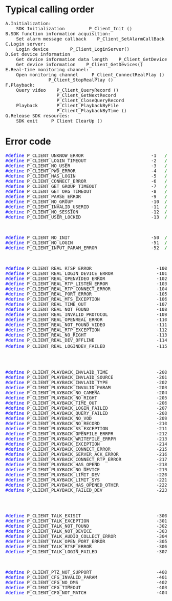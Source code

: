# Typical calling order #
<pre>
A.Initialization:                        
    SDK Initialization         P_Client_Init ()
B.SDK function information acquisition:                      
    Set alarm message callback    P_Client_SetAlarmCallBack ()
C.Login server:
    Login device        P_Client_LoginServer()
D.Get device information                  
    Get device information data length    P_Client_GetDevicesLen() 
    Get device information    P_Client_GetDevices()
E.Real-time monitoring channel:
    Open monitoring channel     P_Client_ConnectRealPlay ()
 				P_Client_StopRealPlay ()
F.Playback:
    Query video    P_Client_QueryRecord ()
                   P_Client_GetNextRecord
                   P_Client_CloseQueryRecord
    Playback       P_Client_PlaybackByFile
                   P_Client_PlaybackByTime ()
G.Release SDK resources:
    SDK exit     P_Client_ClearUp ()
</pre>

# Error code

    
<pre>
<label style="color:blue">#define</label> P_CLIENT_UNKNOW_ERROR             			-1   <label style="color:green">//Unknown error</label>
<label style="color:blue">#define</label> P_CLIENT_LOGIN_TIMEOUT            			-2   <label style="color:green">//Login timeout</label>
<label style="color:blue">#define</label> P_CLIENT_NO_USER                  			-3   <label style="color:green">//No current user</label>
<label style="color:blue">#define</label> P_CLIENT_PWD_ERROR                			-4   <label style="color:green">//Password error</label>
<label style="color:blue">#define</label> P_CLIENT_HAS_LOGIN                			-5   <label style="color:green">//Users have been logged in other places</label>
<label style="color:blue">#define</label> P_CLIENT_CONNECT_ERROR            			-6   <label style="color:green">//Connect server failed</label>
<label style="color:blue">#define</label> P_CLIENT_GET_GROUP_TIMEOUT        			-7   <label style="color:green">//Get permission group list timeout</label>
<label style="color:blue">#define</label> P_CLIENT_GET_ORG_TIMEOUT     					-8   <label style="color:green">//Get permission group information timeout</label>
<label style="color:blue">#define</label> P_CLIENT_PARSE_ERROR              			-9   <label style="color:green">//File parses error, perhaps the client and server version does not match</label>
<label style="color:blue">#define</label> P_CLIENT_NO_GROUP                 			-10  <label style="color:green">//The current user does not have any rights</label>
<label style="color:blue">#define</label> P_CLIENT_INVALID_USERID           			-11  <label style="color:green">//Invalid user ID, an exception information</label>
<label style="color:blue">#define</label> P_CLIENT_NO_SESSION              				-12  <label style="color:green">//User connection does not exist, an exception information</label>
<label style="color:blue">#define</label> P_CLIENT_USER_LOCKED              			-13  <label style="color:green">//User is locked </label>

 

<label style="color:blue">#define</label> P_CLIENT_NO_INIT                  			-50  <label style="color:green">//No initialization</label>
<label style="color:blue">#define</label> P_CLIENT_NO_LOGIN                             -51  <label style="color:green">//Not logged in</label>
<label style="color:blue">#define</label> P_CLIENT_INPUT_PARAM_ERROR                    -52  <label style="color:green">//Invalid parameters  </label>

 

<label style="color:blue">#define</label> P_CLIENT_REAL_RTSP_ERROR                        -100 <label style="color:green">//Connect streaming media failed</label>
<label style="color:blue">#define</label> P_CLIENT_REAL_LOGIN_DEVICE_ERROR                -101 <label style="color:green">//Streaming media connect to device failed</label>
<label style="color:blue">#define</label> P_CLIENT_REAL_OPENVIDEO_ERROR                   -102 <label style="color:green">//Streaming media connect to video failed</label>
<label style="color:blue">#define</label> P_CLIENT_REAL_RTP_LISTEN_ERROR                  -103 <label style="color:green">//pc listen rtp failed</label>
<label style="color:blue">#define</label> P_CLIENT_REAL_RTP_CONNECT_ERROR                 -104 <label style="color:green">//pc connect to streaming media video port failed</label>
<label style="color:blue">#define</label> P_CLIENT_REAL_PORT_ERROR                        -105 <label style="color:green">//pc decode port failed, may be over range</label>
<label style="color:blue">#define</label> P_CLIENT_REAL_MTS_EXCEPTION                     -106 <label style="color:green">//MTS abnormal disconnection</label>
<label style="color:blue">#define</label> P_CLIENT_REAL_TIME_OUT                          -107 <label style="color:green">//Wait timeout</label>
<label style="color:blue">#define</label> P_CLIENT_REAL_NOT_FOUND                         -108 <label style="color:green">//Do not find the channel, or the device is not login successfully, or the server does not add device</label>
<label style="color:blue">#define</label> P_CLIENT_REAL_INVALID_PROTOCOL                  -109 <label style="color:green">//Wrong protocol type, currently only tcp and udp</label>
<label style="color:blue">#define</label> P_CLIENT_REAL_OPENREAL_ERROR                    -110 <label style="color:green">//Open video failed</label>
<label style="color:blue">#define</label> P_CLIENT_REAL_NOT_FOUND_VIDEO                   -111 <label style="color:green">//No current video found</label>
<label style="color:blue">#define</label> P_CLIENT_REAL_RTP_EXCEPTION                     -112 <label style="color:green">//Connection exception, may be the streaming media has been deleted the current video channel</label>
<label style="color:blue">#define</label> P_CLIENT_REAL_NO_RIGHT                          -113 <label style="color:green">//No preview permissions</label>
<label style="color:blue">#define</label> P_CLIENT_REAL_DEV_OFFLINE                       -114 <label style="color:green">//Device is not online</label>
<label style="color:blue">#define</label> P_CLIENT_REAL_LOGINDEV_FAILED                   -115 <label style="color:green">//Device login failed，</label>
 

 

<label style="color:blue">#define</label> P_CLIENT_PLAYBACK_INVLAID_TIME                  -200 <label style="color:green">//Invalid time</label>
<label style="color:blue">#define</label> P_CLIENT_PLAYBACK_INVLAID_SOURCE                -201 <label style="color:green">//Invalid source</label>
<label style="color:blue">#define</label> P_CLIENT_PLAYBACK_INVLAID_TYPE                  -202 <label style="color:green">//Invalid type</label>
<label style="color:blue">#define</label> P_CLIENT_PLAYBACK_INVALID_PARAM                 -203 <label style="color:green">//Invalid parameters</label>
<label style="color:blue">#define</label> P_CLIENT_PLAYBACK_NO_CAMERA                     -204 <label style="color:green">//Camera does not exist</label>
<label style="color:blue">#define</label> P_CLIENT_PLAYBACK_NO_RIGHT                      -205 <label style="color:green">//No permissions</label>
<label style="color:blue">#define</label> P_CLIENT_PLAYBACK_TIME_OUT                      -206 <label style="color:green">//Timeout</label>
<label style="color:blue">#define</label> P_CLIENT_PLAYBACK_LOGIN_FAILED                  -207 <label style="color:green">//Login device failed</label>
<label style="color:blue">#define</label> P_CLIENT_PLAYBACK_QUERY_FAILED                  -208 <label style="color:green">//Searched failed</label>
<label style="color:blue">#define</label> P_CLIENT_PLAYBACK_NO_VOD                        -209 <label style="color:green">//No vod server</label>
<label style="color:blue">#define</label> P_CLIENT_PLAYBACK_NO_RECORD                     -210 <label style="color:green">//No video file</label>
<label style="color:blue">#define</label> P_CLIENT_PLAYBACK_SS_EXCEPTION                  -211 <label style="color:green">//Playback service abnormal disconnection</label>
<label style="color:blue">#define</label> P_CLIENT_PLAYBACK_OPENFILE_ERRPR                -212 <label style="color:green">//Open file failed</label>
<label style="color:blue">#define</label> P_CLIENT_PLAYBACK_WRITEFILE_ERRPR               -213 <label style="color:green">//Writing file failed</label>
<label style="color:blue">#define</label> P_CLIENT_PLAYBACK_EXCEPTION                     -214 <label style="color:green">//Playback abnormal disconnection</label>
<label style="color:blue">#define</label> P_CLIENT_PLAYBACK_CONNECT_ERROR                 -215 <label style="color:green">//Connect playback service failed</label>
<label style="color:blue">#define</label> P_CLIENT_PLAYBACK_SERVER_ACK_ERROR              -216 <label style="color:green">//Service response failed, may be connected to the device error</label>
<label style="color:blue">#define</label> P_CLIENT_PLAYBACK_CONNECT_RTP_ERROR             -217 <label style="color:green">//Connect to media channel failed</label>
<label style="color:blue">#define</label> P_CLIENT_PLAYBACK_HAS_OPEND                     -218 <label style="color:green">//Already in playback status</label>
<label style="color:blue">#define</label> P_CLIENT_PLAYBACK_NO_DEVICE                     -219 <label style="color:green">//Device not found</label>
<label style="color:blue">#define</label> P_CLIENT_PLAYBACK_LIMIT_DEV                     -220 <label style="color:green">//Reach the device playback limit</label>
<label style="color:blue">#define</label> P_CLIENT_PLAYBACK_LIMIT_SYS                     -221 <label style="color:green">//Reach the system playback limit</label>
<label style="color:blue">#define</label> P_CLIENT_PLAYBACK_HAS_OPENED_OTHER              -222 <label style="color:green">//The current channel is occupied by other clients</label>
<label style="color:blue">#define</label> P_CLIENT_PLAYBACK_FAILED_DEV                    -223 <label style="color:green">//Playback failed, SDK return </label>


 

<label style="color:blue">#define</label> P_CLIENT_TALK_EXISIT                            -300 <label style="color:green">//There is a device in the intercom, please close the original</label>
<label style="color:blue">#define</label> P_CLIENT_TALK_EXCEPTION                         -301 <label style="color:green">//Abnormal intercom, may be the device has been deleted by streaming media</label>
<label style="color:blue">#define</label> P_CLIENT_TALK_NOT_FOUND                         -302 <label style="color:green">//Intercom does not exist</label>
<label style="color:blue">#define</label> P_CLIENT_TALK_NOT_DEVICE                        -303 <label style="color:green">//Server does not add device or device not logged in</label>
<label style="color:blue">#define</label> P_CLIENT_TALK_AUDIO_COLLECT_ERROR               -304 <label style="color:green">//Intercom audio acquisition failure</label>
<label style="color:blue">#define</label> P_CLIENT_TALK_OPEN_PORT_ERROR                   -305 <label style="color:green">//Open the intercom decoding port failed</label>
<label style="color:blue">#define</label> P_CLIENT_TALK_RTSP_ERROR                        -306 <label style="color:green">//Connect streaming media failed</label>
<label style="color:blue">#define</label> F_CLIENT_TALK_LOGIN_FAILED                      -307 <label style="color:green">//Login device failed, use in direct mode</label>

 

<label style="color:blue">#define</label> P_CLIENT_PTZ_NOT_SUPPORT                        -400 <label style="color:green">//Unsupported command</label>
<label style="color:blue">#define</label> P_CLIENT_CFG_INVALID_PARAM                      -401 <label style="color:green">//Input configuration parameters error</label>
<label style="color:blue">#define</label> P_CLIENT_CFG_NO_DMS                             -402 <label style="color:green">//Device authorization failed</label>
<label style="color:blue">#define</label> P_CLIENT_CFG_TIMEOUT                            -403 <label style="color:green">//Configuration timeout</label>
<label style="color:blue">#define</label> P_CLIENT_CFG_NOT_MATCH                          -404 <label style="color:green">//Does not match, generally the buffering length is not enough</label>

</pre>